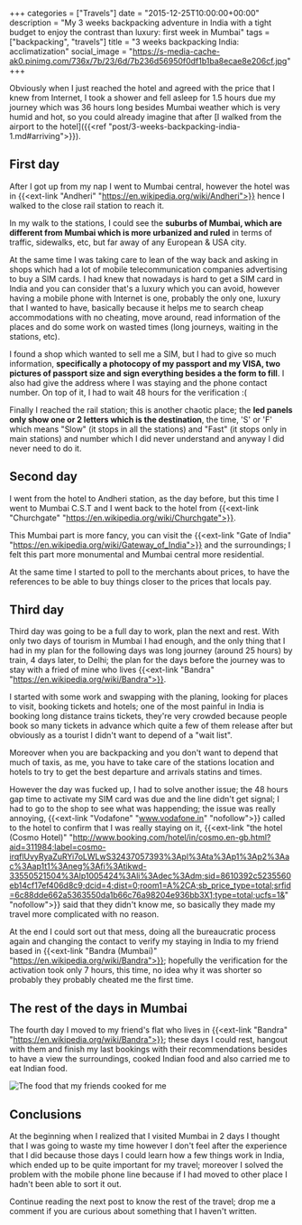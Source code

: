 +++
categories = ["Travels"]
date = "2015-12-25T10:00:00+00:00"
description = "My 3 weeks backpacking adventure in India with a tight budget to enjoy the contrast than luxury: first week in Mumbai"
tags = ["backpacking", "travels"]
title = "3 weeks backpacking India: acclimatization"
social_image = "https://s-media-cache-ak0.pinimg.com/736x/7b/23/6d/7b236d56950f0df1b1ba8ecae8e206cf.jpg"
+++

Obviously when I just reached the hotel and agreed with the price that I knew from Internet, I took a shower and fell asleep for 1.5 hours due my journey which was 36 hours long besides Mumbai weather which is very humid and hot, so you could already imagine that after [I walked from the airport to the hotel]({{<ref "post/3-weeks-backpacking-india-1.md#arriving">}}).

## First day

After I got up from my nap I went to Mumbai central, however the hotel was in {{<ext-link "Andheri" "https://en.wikipedia.org/wiki/Andheri">}} hence I walked to the close rail station to reach it.

In my walk to the stations, I could see the __suburbs of Mumbai, which are different from Mumbai which is more urbanized and ruled__ in terms of traffic, sidewalks, etc, but far away of any European & USA city.

At the same time I was taking care to lean of the way back and asking in shops which had a lot of mobile telecommunication companies advertising to buy a SIM cards. I had knew that nowadays is hard to get a SIM card in India and you can consider that's a luxury which you can avoid, however having a mobile phone with Internet is one, probably the only one, luxury that I wanted to have, basically because it helps me to search cheap accommodations with no cheating, move around, read information of the places and do some work on wasted times (long journeys, waiting in the stations, etc).

I found a shop which wanted to sell me a SIM, but I had to give so much information, __specifically a photocopy of my passport and my VISA, two pictures of passport size and sign everything besides a the form to fill__. I also had give the address where I was staying and the phone contact number. On top of it, I had to wait 48 hours for the verification :(

Finally I reached the rail station; this is another chaotic place; the **led panels only show one or 2 letters which is the destination**, the time, 'S' or 'F' which means "Slow" (it stops in all the stations) and "Fast" (it stops only in main stations) and number which I did never understand and anyway I did never need to do it.


## Second day

I went from the hotel to Andheri station, as the day before, but this time I went to Mumbai C.S.T and I went back to the hotel from {{<ext-link "Churchgate" "https://en.wikipedia.org/wiki/Churchgate">}}.

This Mumbai part is more fancy, you can visit the {{<ext-link "Gate of India" "https://en.wikipedia.org/wiki/Gateway_of_India">}} and the surroundings; I felt this part more monumental and Mumbai central more residential.

At the same time I started to poll to the merchants about prices, to have the references to be able to buy things closer to the prices that locals pay.

## Third day

Third day was going to be a full day to work, plan the next and rest. With only two days of tourism in Mumbai I had enough, and the only thing that I had in my plan for the following days was long journey (around 25 hours) by train, 4 days later, to Delhi; the plan for the days before the journey was to stay with a fried of mine who lives {{<ext-link "Bandra" "https://en.wikipedia.org/wiki/Bandra">}}.

I started with some work and swapping with the planing, looking for places to visit, booking tickets and hotels; one of the most painful in India is booking long distance trains tickets, they're very crowded because people book so many tickets in advance which quite a few of them release after but obviously as a tourist I didn't want to depend of a "wait list".

Moreover when you are backpacking and you don't want to depend that much of taxis, as me, you have to take care of the stations location and hotels to try to get the best departure and arrivals statins and times.

However the day was fucked up, I had to solve another issue; the 48 hours gap time to activate my SIM card was due and the line didn't get signal; I had to go to the shop to see what was happending; the issue was really annoying, {{<ext-link "Vodafone" "www.vodafone.in" "nofollow">}} called to the hotel to confirm that I was really staying on it, {{<ext-link "the hotel (Cosmo Hotel)" "http://www.booking.com/hotel/in/cosmo.en-gb.html?aid=311984;label=cosmo-irqflUvyRyaZuRYi7oLWLwS32437057393%3Apl%3Ata%3Ap1%3Ap2%3Aac%3Aap1t1%3Aneg%3Afi%3Atikwd-33550521504%3Alp1005424%3Ali%3Adec%3Adm;sid=8610392c5235560eb14cf17ef406d8c9;dcid=4;dist=0;room1=A%2CA;sb_price_type=total;srfid=6c88dde662a5363550da1b66c76a98204e936bb3X1;type=total;ucfs=1&" "nofollow">}} said that they didn't know me, so basically they made my travel more complicated with no reason.

At the end I could sort out that mess, doing all the bureaucratic process again and changing the contact to verify my staying in India to my friend based in {{<ext-link "Bandra (Mumbai)" "https://en.wikipedia.org/wiki/Bandra">}}; hopefully the verification for the activation took only 7 hours, this time, no idea why it was shorter so probably they probably cheated me the first time.


## The rest of the days in Mumbai

The fourth day I moved to my friend's flat who lives in {{<ext-link "Bandra" "https://en.wikipedia.org/wiki/Bandra">}}; these days I could rest, hangout with them and finish my last bookings with their recommendations besides to have a view the surroundings, cooked Indian food and also carried me to eat Indian food.

<img alt="The food that my friends cooked for me" src="https://s-media-cache-ak0.pinimg.com/736x/d4/f3/17/d4f31790f9020d21710f98f72b1a9e47.jpg" class="graphic-small graphic-small-centre">

## Conclusions

At the beginning when I realized that I visited Mumbai in 2 days I thought that I was going to waste my time however I don't feel after the experience that I did because those days I could learn how a few things work in India, which ended up to be quite important for my travel; moreover I solved the problem with the mobile phone line because if I had moved to other place I hadn't been able to sort it out.


Continue reading the next post to know the rest of the travel; drop me a comment if you are curious about something that I haven't written.
